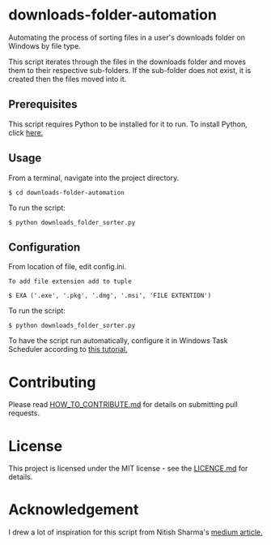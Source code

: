 # downloads-folder-automation
Automating the process of sorting files in a user's downloads folder on Windows by file type.

This script iterates through the files in the downloads folder and moves them to their respective sub-folders. If the
sub-folder does not exist, it is created then the files moved into it.

## Prerequisites
This script requires Python to be installed for it to run. To install Python, click [here.](https://www.python.org/downloads/)

## Usage
From a terminal, navigate into the project directory.
```
$ cd downloads-folder-automation
```
To run the script:
```
$ python downloads_folder_sorter.py
```
## Configuration
From location of file, edit config.ini.
```
To add file extension add to tuple

$ EXA ('.exe', '.pkg', '.dmg', '.msi', 'FILE EXTENTION')
```
To run the script:
```
$ python downloads_folder_sorter.py
```

To have the script run automatically, configure it in Windows Task Scheduler according to [this tutorial.](https://datatofish.com/python-script-windows-scheduler/)
# Contributing
Please read [HOW_TO_CONTRIBUTE.md](https://github.com/eric-mahasi/downloads-folder-automation/blob/main/HOW_TO_CONTRIBUTE) for details on submitting pull requests.

# License
This project is licensed under the MIT license - see the [LICENCE.md](https://github.com/eric-mahasi/downloads-folder-automation/blob/main/LICENSE)
for details.

# Acknowledgement
I drew a lot of inspiration for this script from Nitish Sharma's [medium article.](https://medium.com/swlh/automation-python-organizing-files-5d2b6b933402)
